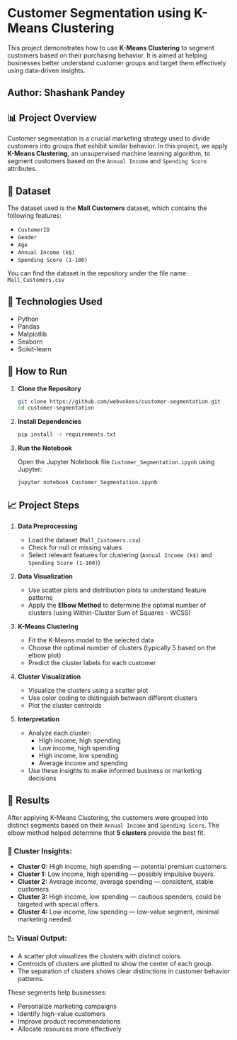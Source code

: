 # Customer Segmentation using K-Means Clustering

This project demonstrates how to use **K-Means Clustering** to segment customers based on their purchasing behavior. It is aimed at helping businesses better understand customer groups and target them effectively using data-driven insights.


## Author: Shashank Pandey

## 📊 Project Overview

Customer segmentation is a crucial marketing strategy used to divide customers into groups that exhibit similar behavior. In this project, we apply **K-Means Clustering**, an unsupervised machine learning algorithm, to segment customers based on the `Annual Income` and `Spending Score` attributes.

## 📁 Dataset

The dataset used is the **Mall Customers** dataset, which contains the following features:

- `CustomerID`
- `Gender`
- `Age`
- `Annual Income (k$)`
- `Spending Score (1-100)`

You can find the dataset in the repository under the file name: `Mall_Customers.csv`

## 🔧 Technologies Used

- Python
- Pandas
- Matplotlib
- Seaborn
- Scikit-learn

## 🚀 How to Run

1. **Clone the Repository**

   ```bash
   git clone https://github.com/webvokess/customer-segmentation.git
   cd customer-segmentation

2. **Install Dependencies**

    ```bash
   pip install -r requirements.txt

    
3. **Run the Notebook**

   Open the Jupyter Notebook file `Customer_Segmentation.ipynb` using Jupyter:

   ```bash
   jupyter notebook Customer_Segmentation.ipynb

## 📈 Project Steps

1. **Data Preprocessing**
   - Load the dataset (`Mall_Customers.csv`)
   - Check for null or missing values
   - Select relevant features for clustering (`Annual Income (k$)` and `Spending Score (1-100)`)

2. **Data Visualization**
   - Use scatter plots and distribution plots to understand feature patterns
   - Apply the **Elbow Method** to determine the optimal number of clusters (using Within-Cluster Sum of Squares - WCSS)

3. **K-Means Clustering**
   - Fit the K-Means model to the selected data
   - Choose the optimal number of clusters (typically 5 based on the elbow plot)
   - Predict the cluster labels for each customer

4. **Cluster Visualization**
   - Visualize the clusters using a scatter plot
   - Use color coding to distinguish between different clusters
   - Plot the cluster centroids

5. **Interpretation**
   - Analyze each cluster:
     - High income, high spending
     - Low income, high spending
     - High income, low spending
     - Average income and spending
   - Use these insights to make informed business or marketing decisions


## 📌 Results

After applying K-Means Clustering, the customers were grouped into distinct segments based on their `Annual Income` and `Spending Score`. The elbow method helped determine that **5 clusters** provide the best fit.

### 🔹 Cluster Insights:

- **Cluster 0:** High income, high spending — potential premium customers.
- **Cluster 1:** Low income, high spending — possibly impulsive buyers.
- **Cluster 2:** Average income, average spending — consistent, stable customers.
- **Cluster 3:** High income, low spending — cautious spenders, could be targeted with special offers.
- **Cluster 4:** Low income, low spending — low-value segment, minimal marketing needed.

### 📉 Visual Output:

- A scatter plot visualizes the clusters with distinct colors.
- Centroids of clusters are plotted to show the center of each group.
- The separation of clusters shows clear distinctions in customer behavior patterns.

These segments help businesses:
- Personalize marketing campaigns
- Identify high-value customers
- Improve product recommendations
- Allocate resources more effectively

